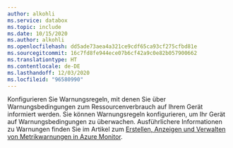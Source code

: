 ```yaml
---
author: alkohli
ms.service: databox
ms.topic: include
ms.date: 10/15/2020
ms.author: alkohli
ms.openlocfilehash: dd5ade73aea4a321ce9cdf65ca93cf275cfbd81e
ms.sourcegitcommit: 16c7fd8fe944ece07b6cf42a9c0e82b057900662
ms.translationtype: HT
ms.contentlocale: de-DE
ms.lasthandoff: 12/03/2020
ms.locfileid: "96580990"
---
```

Konfigurieren Sie Warnungsregeln, mit denen Sie über Warnungsbedingungen zum Ressourcenverbrauch auf Ihrem Gerät informiert werden. Sie können Warnungsregeln konfigurieren, um Ihr Gerät auf Warnungsbedingungen zu überwachen. Ausführlichere Informationen zu Warnungen finden Sie im Artikel zum [Erstellen, Anzeigen und Verwalten von Metrikwarnungen in Azure Monitor](../articles/azure-monitor/platform/alerts-metric.md).